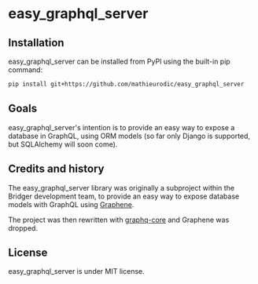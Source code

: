 # easy_graphql_server

## Installation

easy_graphql_server can be installed from PyPI using the built-in pip command:

```bash
pip install git+https://github.com/mathieurodic/easy_graphql_server
```

## Goals

easy_graphql_server's intention is to provide an easy way to expose a database in GraphQL,
using ORM models (so far only Django is supported, but SQLAlchemy will soon come).

## Credits and history

The easy_graphql_server library was originally a subproject within the Bridger development
team, to provide an easy way to expose database models with GraphQL using
[Graphene](https://github.com/graphql-python/graphene).

The project was then rewritten with [graphq-core](https://github.com/graphql-python/graphql-core/)
and Graphene was dropped.

## License

easy_graphql_server is under MIT license.

